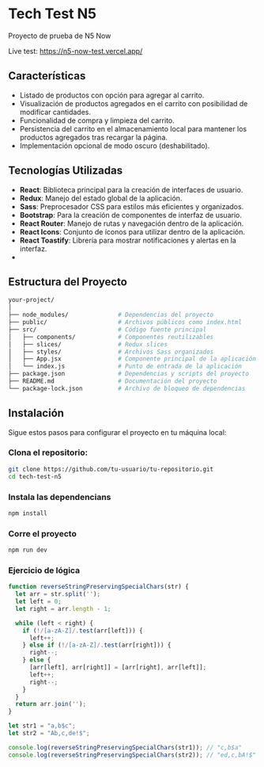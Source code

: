 # Tech Test N5

Proyecto de prueba de N5 Now

Live test:
https://n5-now-test.vercel.app/

## Características

- Listado de productos con opción para agregar al carrito.
- Visualización de productos agregados en el carrito con posibilidad de modificar cantidades.
- Funcionalidad de compra y limpieza del carrito.
- Persistencia del carrito en el almacenamiento local para mantener los productos agregados tras recargar la página.
- Implementación opcional de modo oscuro (deshabilitado).

## Tecnologías Utilizadas

- **React**: Biblioteca principal para la creación de interfaces de usuario.
- **Redux**: Manejo del estado global de la aplicación.
- **Sass**: Preprocesador CSS para estilos más eficientes y organizados.
- **Bootstrap**: Para la creación de componentes de interfaz de usuario.
- **React Router**: Manejo de rutas y navegación dentro de la aplicación.
- **React Icons**: Conjunto de íconos para utilizar dentro de la aplicación.
- **React Toastify**: Librería para mostrar notificaciones y alertas en la interfaz.
- 
## Estructura del Proyecto

```bash
your-project/
│
├── node_modules/              # Dependencias del proyecto
├── public/                    # Archivos públicos como index.html
├── src/                       # Código fuente principal
│   ├── components/            # Componentes reutilizables
│   ├── slices/                # Redux slices
│   ├── styles/                # Archivos Sass organizados
│   ├── App.jsx                # Componente principal de la aplicación
│   └── index.js               # Punto de entrada de la aplicación
├── package.json               # Dependencias y scripts del proyecto
├── README.md                  # Documentación del proyecto
└── package-lock.json          # Archivo de bloqueo de dependencias
```

## Instalación

Sigue estos pasos para configurar el proyecto en tu máquina local:

### Clona el repositorio:

```bash
git clone https://github.com/tu-usuario/tu-repositorio.git
cd tech-test-n5
```

### Instala las dependencians
```bash
npm install
```

### Corre el proyecto
```bash
npm run dev
```

### Ejercicio de lógica
```javascript
function reverseStringPreservingSpecialChars(str) {
  let arr = str.split('');
  let left = 0;
  let right = arr.length - 1;

  while (left < right) {
    if (!/[a-zA-Z]/.test(arr[left])) {
      left++;
    } else if (!/[a-zA-Z]/.test(arr[right])) {
      right--;
    } else {
      [arr[left], arr[right]] = [arr[right], arr[left]];
      left++;
      right--;
    }
  }
  return arr.join('');
}

let str1 = "a,b$c";
let str2 = "Ab,c,de!$";

console.log(reverseStringPreservingSpecialChars(str1)); // "c,b$a"
console.log(reverseStringPreservingSpecialChars(str2)); // "ed,c,bA!$"
```
